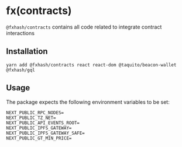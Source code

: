 # fx(contracts)

`@fxhash/contracts` contains all code related to integrate contract interactions

## Installation

`yarn add @fxhash/contracts react react-dom @taquito/beacon-wallet @fxhash/gql`

## Usage

The package expects the following environment variables to be set:

```
NEXT_PUBLIC_RPC_NODES=
NEXT_PUBLIC_TZ_NET=
NEXT_PUBLIC_API_EVENTS_ROOT=
NEXT_PUBLIC_IPFS_GATEWAY=
NEXT_PUBLIC_IPFS_GATEWAY_SAFE=
NEXT_PUBLIC_GT_MIN_PRICE=
```